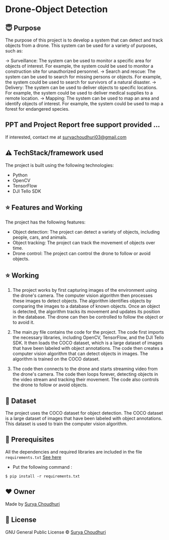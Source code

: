 # Drone-Object Detection

## :innocent: Purpose
The purpose of this project is to develop a system that can detect and track objects from a drone. This system can be used for a variety of purposes, such as:

-> Surveillance: The system can be used to monitor a specific area for objects of interest. For example, the system could be used to monitor a construction site for unauthorized personnel.
-> Search and rescue: The system can be used to search for missing persons or objects. For example, the system could be used to search for survivors of a natural disaster.
-> Delivery: The system can be used to deliver objects to specific locations. For example, the system could be used to deliver medical supplies to a remote location.
-> Mapping: The system can be used to map an area and identify objects of interest. For example, the system could be used to map a forest for endangered species.

## PPT and Project Report free support provided ...
If interested, contact me at suryachoudhuri03@gmail.com

## :warning: TechStack/framework used
The project is built using the following technologies:
- Python
- OpenCV
- TensorFlow
- DJI Tello SDK

## :star: Features and Working

The project has the following features:

- Object detection: The project can detect a variety of objects, including people, cars, and animals.
- Object tracking: The project can track the movement of objects over time.
- Drone control: The project can control the drone to follow or avoid objects.

## :star: Working

1. The project works by first capturing images of the environment using the drone's camera. The computer vision algorithm then processes these images to detect     objects. The algorithm identifies objects by comparing the images to a database of known objects. Once an object is detected, the algorithm tracks its movement and updates its position in the database. The drone can then be controlled to follow the object or to avoid it.

2. The main.py file contains the code for the project. The code first imports the necessary libraries, including OpenCV, TensorFlow, and the DJI Tello SDK. It then loads the COCO dataset, which is a large dataset of images that have been labeled with object annotations. The code then creates a computer vision algorithm that can detect objects in images. The algorithm is trained on the COCO dataset.

3. The code then connects to the drone and starts streaming video from the drone's camera. The code then loops forever, detecting objects in the video stream and tracking their movement. The code also controls the drone to follow or avoid objects.

## :file_folder: Dataset

The project uses the COCO dataset for object detection. The COCO dataset is a large dataset of images that have been labeled with object annotations. This dataset is used to train the computer vision algorithm.

## :key: Prerequisites
All the dependencies and required libraries are included in the file <code>requirements.txt</code> [See here](https://github.com/Suryachoudhuri003/CARDI.A.I.D-CArdiaXpertBot/blob/main/requirements.txt)

- Put the following command :
```
$ pip install -r requirements.txt
```

## :heart: Owner
Made by [Surya Choudhuri](https://github.com/Suryachoudhuri003)

## :eyes: License
GNU General Public License © [Surya Choudhuri](https://github.com/Suryachoudhuri003/DroneObjectDetection/blob/main/LICENSE)
